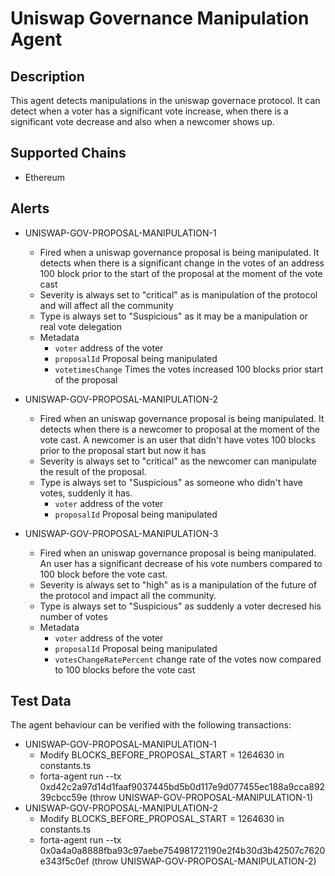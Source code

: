 # Uniswap Governance Manipulation Agent

## Description

This agent detects manipulations in the uniswap governace protocol. It can detect when a voter has a significant vote increase, when there is a significant vote decrease and also when a newcomer shows up.

## Supported Chains

- Ethereum

## Alerts

- UNISWAP-GOV-PROPOSAL-MANIPULATION-1
  - Fired when a uniswap governance proposal is being manipulated. It detects when there is a significant change in the votes of an address 100 block prior to the start of the proposal at the moment of the vote cast
  - Severity is always set to "critical" as is manipulation of the protocol and will affect all the community
  - Type is always set to "Suspicious" as it may be a manipulation or real vote delegation
  - Metadata
    - `voter` address of the voter
    - `proposalId` Proposal being manipulated
    - `votetimesChange` Times the votes increased 100 blocks prior start of the proposal

- UNISWAP-GOV-PROPOSAL-MANIPULATION-2
  - Fired when an uniswap governance proposal is being manipulated. It detects when there is a newcomer to proposal at the moment of the vote cast. A newcomer is an user that didn't have votes 100 blocks prior to the proposal start but now it has
  - Severity is always set to "critical" as the newcomer can manipulate the result of the proposal.
  - Type is always set to "Suspicious" as someone who didn't have votes, suddenly it has.
    - `voter` address of the voter
    - `proposalId` Proposal being manipulated

- UNISWAP-GOV-PROPOSAL-MANIPULATION-3
  - Fired when an uniswap governance proposal is being manipulated. An user has a significant decrease of his vote numbers compared to 100 block before the vote cast.
  - Severity is always set to "high" as is a manipulation of the future of the protocol and impact all the community.
  - Type is always set to "Suspicious" as suddenly a voter decresed his number of votes
  - Metadata
    - `voter` address of the voter
    - `proposalId` Proposal being manipulated
    - `votesChangeRatePercent` change rate of the votes now compared to 100 blocks before the vote cast

## Test Data

The agent behaviour can be verified with the following transactions:
- UNISWAP-GOV-PROPOSAL-MANIPULATION-1
  - Modify BLOCKS_BEFORE_PROPOSAL_START = 1264630 in constants.ts 
  - forta-agent run --tx 0xd42c2a97d14d1faaf9037445bd5b0d117e9d077455ec188a9cca89239cbcc59e (throw UNISWAP-GOV-PROPOSAL-MANIPULATION-1)
- UNISWAP-GOV-PROPOSAL-MANIPULATION-2
  - Modify BLOCKS_BEFORE_PROPOSAL_START = 1264630 in constants.ts 
  - forta-agent run --tx 0x0a4a0a8888fba93c97aebe754981721190e2f4b30d3b42507c7620e343f5c0ef (throw UNISWAP-GOV-PROPOSAL-MANIPULATION-2)
  
